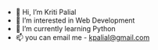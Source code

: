 - 👋 Hi, I’m Kriti Palial
- 👀 I’m interested in Web Development
- 🌱 I’m currently learning Python
- 📫 you can email me - kpalial@gmail.com

<!---
kpalial/kpalial is a ✨ special ✨ repository because its `README.md` (this file) appears on your GitHub profile.
You can click the Preview link to take a look at your changes.
--->
